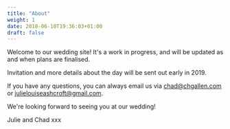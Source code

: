 ```yaml
---
title: "About"
weight: 1
date: 2018-06-10T19:36:03+01:00
draft: false
---
```


Welcome to our wedding site! It's a work in progress, and will be updated as and when plans are finalised.

Invitation and more details about the day will be sent out early in 2019.

If you have any questions, you can always email us via chad@chgallen.com or julielouiseashcroft@gmail.com.

We're looking forward to seeing you at our wedding!

Julie and Chad xxx
